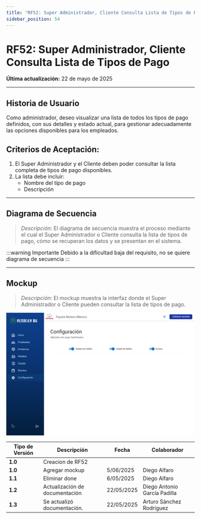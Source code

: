 ```yaml
---
title: "RF52: Super Administrador, Cliente Consulta Lista de Tipos de Pago"
sidebar_position: 54
---
```


# RF52: Super Administrador, Cliente Consulta Lista de Tipos de Pago

**Última actualización:** 22 de mayo de 2025

---

## Historia de Usuario

Como administrador, deseo visualizar una lista de todos los tipos de pago definidos, con sus detalles y estado actual, para gestionar adecuadamente las opciones disponibles para los empleados.

## **Criterios de Aceptación:**

1. El Super Administrador y el Cliente deben poder consultar la lista completa de tipos de pago disponibles.
2. La lista debe incluir:
    - Nombre del tipo de pago
    - Descripción

---

## **Diagrama de Secuencia**

> _Descripción_: El diagrama de secuencia muestra el proceso mediante el cual el Super Administrador o Cliente consulta la lista de tipos de pago, cómo se recuperan los datos y se presentan en el sistema.

:::warning Importante
Debido a la dificultad baja del requisito, no se quiere diagrama de secuencia
:::

---

## **Mockup**

> _Descripción_: El mockup muestra la interfaz donde el Super Administrador o Cliente pueden consultar la lista de tipos de pago.

![Interfaz de consultar tipos de pago](./imagenes/consultarTiposPago.png)

| **Tipo de Versión** | **Descripción**                | **Fecha**  | **Colaborador**              |
| ------------------- | ------------------------------ | ---------- | ---------------------------- |
| **1.0**             | Creacion de RF52               |            |                              |
| **1.0**             | Agregar mockup                 | 5/06/2025  | Diego Alfaro                 |
| **1.1**             | Eliminar done                  | 6/05/2025  | Diego Alfaro                 |
| **1.2**             | Actualización de documentación | 22/05/2025 | Diego Antonio García Padilla |
| **1.3**             | Se actualizó documentación. | 22/05/2025 | Arturo Sánchez Rodríguez |
